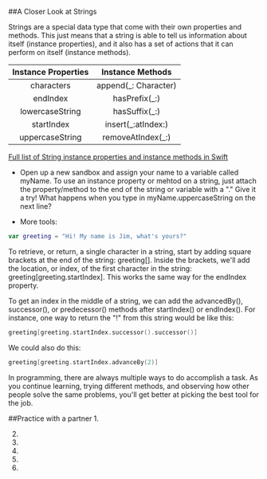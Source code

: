 ##A Closer Look at Strings

Strings are a special data type that come with their own properties and methods. This just means that a string is able to tell us information about itself (instance properties), and it also has a set of actions that it can perform on itself (instance methods). 


Instance Properties |     Instance Methods
:----------------:  |    :------------------:
characters          |     append(_: Character)
endIndex            |     hasPrefix(_:)
lowercaseString     |     hasSuffix(_:)
startIndex          |     insert(_:atIndex:)
uppercaseString     |     removeAtIndex(_:)

[Full list of String instance properties and instance methods in Swift](https://developer.apple.com/library/prerelease/mac/documentation/Swift/Reference/Swift_String_Structure/index.html#//apple_ref/doc/uid/TP40015181-CH1-DontLinkElementID_31)


- Open up a new sandbox and assign your name to a variable called myName. To use an instance property or mehtod on a string, just attach the property/method to the end of the string or variable with a "." Give it a try! What happens when you type in myName.uppercaseString on the next line?



- More tools: 
```Swift 
var greeting = "Hi! My name is Jim, what's yours?" 
```
To retrieve, or return, a single character in a string, start by adding square brackets at the end of the string: greeting[]. Inside the brackets, we'll add the location, or index, of the first character in the string: greeting[greeting.startIndex]. This works the same way for the endIndex property.

To get an index in the middle of a string, we can add the advancedBy(), successor(), or predecessor() methods after startIndex() or endIndex(). For instance, one way to return the "!" from this string would be like this:

```Swift
greeting[greeting.startIndex.successor().successor()]
```
We could also do this:
```Swift
greeting[greeting.startIndex.advanceBy(2)]
```

In programming, there are always multiple ways to do accomplish a task. As you continue learning, trying different methods, and observing how other people solve the same problems, you'll get better at picking the best tool for the job.


##Practice with a partner
1.

2.

3.

4.

5.

6.
